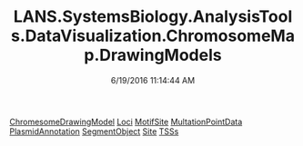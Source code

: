 ﻿---
title: LANS.SystemsBiology.AnalysisTools.DataVisualization.ChromosomeMap.DrawingModels
date: 6/19/2016 11:14:44 AM
---

[ChromesomeDrawingModel](T-LANS.SystemsBiology.AnalysisTools.DataVisualization.ChromosomeMap.DrawingModels.ChromesomeDrawingModel.html)
[Loci](T-LANS.SystemsBiology.AnalysisTools.DataVisualization.ChromosomeMap.DrawingModels.Loci.html)
[MotifSite](T-LANS.SystemsBiology.AnalysisTools.DataVisualization.ChromosomeMap.DrawingModels.MotifSite.html)
[MultationPointData](T-LANS.SystemsBiology.AnalysisTools.DataVisualization.ChromosomeMap.DrawingModels.MultationPointData.html)
[PlasmidAnnotation](T-LANS.SystemsBiology.AnalysisTools.DataVisualization.ChromosomeMap.DrawingModels.PlasmidAnnotation.html)
[SegmentObject](T-LANS.SystemsBiology.AnalysisTools.DataVisualization.ChromosomeMap.DrawingModels.SegmentObject.html)
[Site](T-LANS.SystemsBiology.AnalysisTools.DataVisualization.ChromosomeMap.DrawingModels.Site.html)
[TSSs](T-LANS.SystemsBiology.AnalysisTools.DataVisualization.ChromosomeMap.DrawingModels.TSSs.html)
